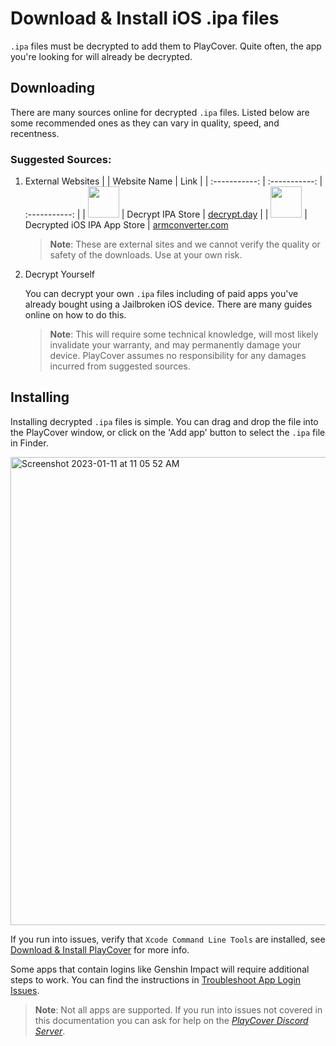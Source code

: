 # Download & Install iOS .ipa files

`.ipa` files must be decrypted to add them to PlayCover. Quite often, the app you're looking for will already be decrypted.

## Downloading

There are many sources online for decrypted `.ipa` files. Listed below are some recommended ones as they can vary in quality, speed, and recentness.

### Suggested Sources:

1. External Websites
    |  | Website Name | Link |
    | :-----------: | :-----------: | :-----------: |
    | <img width="50" src="https://user-images.githubusercontent.com/78054566/211850333-19dda93c-1365-4310-ac2f-0fe888231251.png"> | Decrypt IPA Store | [decrypt.day](https://decrypt.day/) |
    | <img width="50" src="https://user-images.githubusercontent.com/78054566/211851167-31b3748a-eca6-450e-a735-65e1df266f31.png"> | Decrypted iOS IPA App Store | [armconverter.com](https://armconverter.com/decryptedappstore/us)
    
    >__Note__: These are external sites and we cannot verify the quality or safety of the downloads. Use at your own risk.

2. Decrypt Yourself

    You can decrypt your own `.ipa` files including of paid apps you've already bought using a Jailbroken iOS device. There are many guides online on how to do this.

    >__Note__: This will require some technical knowledge, will most likely invalidate your warranty, and may permanently damage your device. PlayCover assumes no responsibility for any damages incurred from suggested sources.

## Installing

Installing decrypted `.ipa` files is simple. You can drag and drop the file into the PlayCover window, or click on the 'Add app' button to select the `.ipa` file in Finder.

<img width="749" alt="Screenshot 2023-01-11 at 11 05 52 AM" src="https://user-images.githubusercontent.com/78054566/211856105-6388723b-7ff6-425f-a73f-71842c38275b.png">

If you run into issues, verify that `Xcode Command Line Tools` are installed, see [Download & Install PlayCover](./download_playcover.md#installing) for more info.

Some apps that contain logins like Genshin Impact will require additional steps to work. You can find the instructions in [Troubleshoot App Login Issues](./troubleshoot_login.md).

>__Note__: Not all apps are supported. If you run into issues not covered in this documentation you can ask for help on the [_PlayCover Discord Server_](https://discord.gg/rMv5qxGTGC).
